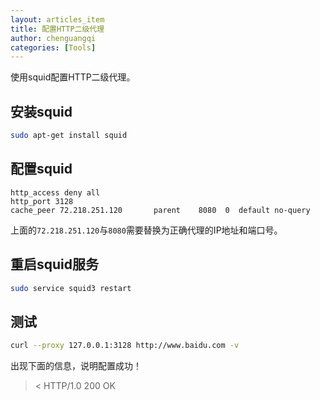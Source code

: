 ```yaml
---
layout: articles_item
title: 配置HTTP二级代理
author: chenguangqi
categories: [Tools]
---
```


使用squid配置HTTP二级代理。

## 安装squid

```bash
sudo apt-get install squid
```

## 配置squid

```squid
http_access deny all
http_port 3128
cache_peer 72.218.251.120       parent    8080  0  default no-query
```

上面的`72.218.251.120`与`8080`需要替换为正确代理的IP地址和端口号。

## 重启squid服务

```bash
sudo service squid3 restart
```

## 测试

```bash
curl --proxy 127.0.0.1:3128 http://www.baidu.com -v
```
出现下面的信息，说明配置成功！
>
>< HTTP/1.0 200 OK
>
